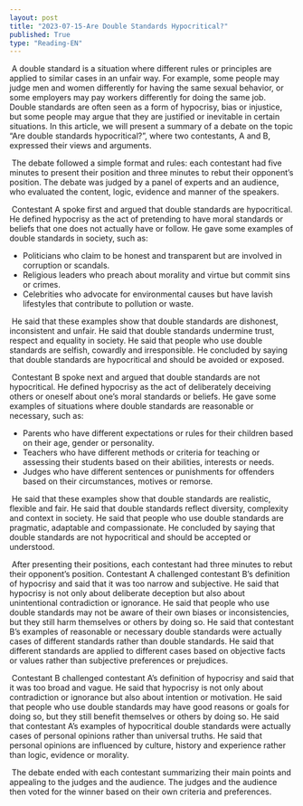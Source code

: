 ```yaml
---
layout: post
title: "2023-07-15-Are Double Standards Hypocritical?"
published: True
type: "Reading-EN"
---
```

​	A double standard is a situation where different rules or principles are applied to similar cases in an unfair way. For example, some people may judge men and women differently for having the same sexual behavior, or some employers may pay workers differently for doing the same job. Double standards are often seen as a form of hypocrisy, bias or injustice, but some people may argue that they are justified or inevitable in certain situations. In this article, we will present a summary of a debate on the topic “Are double standards hypocritical?”, where two contestants, A and B, expressed their views and arguments.

​	The debate followed a simple format and rules: each contestant had five minutes to present their position and three minutes to rebut their opponent’s position. The debate was judged by a panel of experts and an audience, who evaluated the content, logic, evidence and manner of the speakers.

​	Contestant A spoke first and argued that double standards are hypocritical. He defined hypocrisy as the act of pretending to have moral standards or beliefs that one does not actually have or follow. He gave some examples of double standards in society, such as:

- Politicians who claim to be honest and transparent but are involved in corruption or scandals.
- Religious leaders who preach about morality and virtue but commit sins or crimes.
- Celebrities who advocate for environmental causes but have lavish lifestyles that contribute to pollution or waste.

​	He said that these examples show that double standards are dishonest, inconsistent and unfair. He said that double standards undermine trust, respect and equality in society. He said that people who use double standards are selfish, cowardly and irresponsible. He concluded by saying that double standards are hypocritical and should be avoided or exposed.

​	Contestant B spoke next and argued that double standards are not hypocritical. He defined hypocrisy as the act of deliberately deceiving others or oneself about one’s moral standards or beliefs. He gave some examples of situations where double standards are reasonable or necessary, such as:

- Parents who have different expectations or rules for their children based on their age, gender or personality.
- Teachers who have different methods or criteria for teaching or assessing their students based on their abilities, interests or needs.
- Judges who have different sentences or punishments for offenders based on their circumstances, motives or remorse.

​	He said that these examples show that double standards are realistic, flexible and fair. He said that double standards reflect diversity, complexity and context in society. He said that people who use double standards are pragmatic, adaptable and compassionate. He concluded by saying that double standards are not hypocritical and should be accepted or understood.

​	After presenting their positions, each contestant had three minutes to rebut their opponent’s position. Contestant A challenged contestant B’s definition of hypocrisy and said that it was too narrow and subjective. He said that hypocrisy is not only about deliberate deception but also about unintentional contradiction or ignorance. He said that people who use double standards may not be aware of their own biases or inconsistencies, but they still harm themselves or others by doing so. He said that contestant B’s examples of reasonable or necessary double standards were actually cases of different standards rather than double standards. He said that different standards are applied to different cases based on objective facts or values rather than subjective preferences or prejudices.

​	Contestant B challenged contestant A’s definition of hypocrisy and said that it was too broad and vague. He said that hypocrisy is not only about contradiction or ignorance but also about intention or motivation. He said that people who use double standards may have good reasons or goals for doing so, but they still benefit themselves or others by doing so. He said that contestant A’s examples of hypocritical double standards were actually cases of personal opinions rather than universal truths. He said that personal opinions are influenced by culture, history and experience rather than logic, evidence or morality.

​	The debate ended with each contestant summarizing their main points and appealing to the judges and the audience. The judges and the audience then voted for the winner based on their own criteria and preferences.